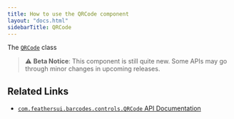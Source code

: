 ```yaml
---
title: How to use the QRCode component
layout: "docs.html"
sidebarTitle: QRCode
---
```


The [`QRCode`](https://api.feathersui.com/premium-components/barcodes-pack/com/feathersui/controls/barcodes/QRCode.html) class 

> ⚠️ **Beta Notice**: This component is still quite new. Some APIs may go through minor changes in upcoming releases.

## Related Links

- [`com.feathersui.barcodes.controls.QRCode` API Documentation](https://api.feathersui.com/premium-components/barcodes-pack/com/feathersui/controls/barcodes/QRCode.html)